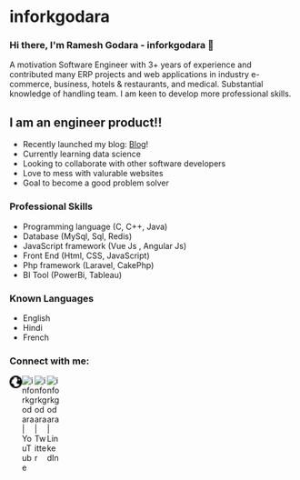 # inforkgodara

### Hi there, I'm Ramesh Godara - inforkgodara 👋

A motivation Software Engineer with 3+ years of experience and contributed many ERP projects and web applications in industry e-commerce, business, hotels & restaurants, and medical. Substantial knowledge of handling team. I am keen to develop more professional skills.

## I am an engineer product!!

* Recently launched my blog: [Blog][website]!
* Currently learning data science
* Looking to collaborate with other software developers
* Love to mess with valurable websites
* Goal to become a good problem solver

### Professional Skills

* Programming language (C, C++, Java)
* Database (MySql, Sql, Redis) 
* JavaScript framework (Vue Js , Angular Js)
* Front End (Html, CSS, JavaScript)
* Php framework (Laravel, CakePhp)
* BI Tool (PowerBi, Tableau)

### Known Languages

* English
* Hindi
* French

### Connect with me:

[<img align="left" alt="inforkgodara.blogspot.com" width="22px" src="https://raw.githubusercontent.com/iconic/open-iconic/master/svg/globe.svg" />][website]
[<img align="left" alt="inforkgodara | YouTube" width="22px" src="https://cdn.jsdelivr.net/npm/simple-icons@v3/icons/youtube.svg" />][youtube]
[<img align="left" alt="inforkgodara | Twitter" width="22px" src="https://cdn.jsdelivr.net/npm/simple-icons@v3/icons/twitter.svg" />][twitter]
[<img align="left" alt="inforkgodara | LinkedIn" width="22px" src="https://cdn.jsdelivr.net/npm/simple-icons@v3/icons/linkedin.svg" />][linkedin]

[website]: https://inforkgodara.blogspot.com/
[twitter]: https://twitter.com/inforkgodara
[youtube]: https://www.youtube.com/channel/UCwbUu9rclzJYr_2sPTG5X0A
[linkedin]: http://www.linkedin.com/in/inforkgodara

